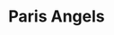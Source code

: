 ---
title: "Paris Angels"
summary: "Paris Angels, from Guide Bridge, Ashton-under-Lyne, England, are a seven-member indie rock and dance group associated with the Madchester scene of the late 1980s and early 1990s. The members were regulars of The Hacienda danceclub, and soaked in the sounds of acid house and the influential ecstasy-fueled and Balearic grooves predominant at the time. Their sound encompasses danceable beats, mostly positive vibes, funky guitars, and a heavy dose of synth-pop à la Paris Angels were active from 1990-'92, and reformed in 2013 to release a new album, \"Eclipse,\" with all original members except for original drummer , who died tragically in 2011. Members: Rikki Turner, Jayne Gill, Steven Tajti, Scott Carey, Mark Adj, Simon Worrall , Paul Wagstaff"
image: "paris-angels.jpg"
---